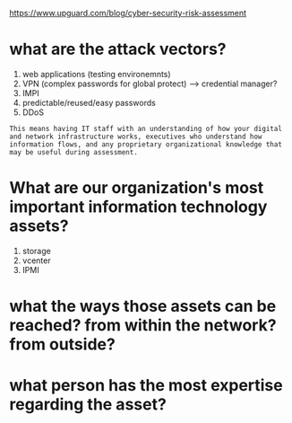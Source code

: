 https://www.upguard.com/blog/cyber-security-risk-assessment

# what are the attack vectors?
1. web applications (testing environemnts)
2. VPN (complex passwords for global protect) --> credential manager?
3. IMPI
4. predictable/reused/easy passwords
5. DDoS

`This means having IT staff with an understanding of how your digital and network infrastructure works, executives who understand how information flows, and any proprietary organizational knowledge that may be useful during assessment.`

# What are our organization's most important information technology assets?
1. storage
2. vcenter
3. IPMI

# what the ways those assets can be reached? from within the network? from outside?

# what person has the most expertise regarding the asset?